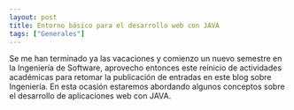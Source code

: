 ```yaml
---
layout: post
title: Entorno básico para el desarrollo web con JAVA
tags: ["Generales"]
---
```


Se me han terminado ya las vacaciones y comienzo un nuevo semestre en la Ingeniería de Software, aprovecho entonces este reinicio de actividades académicas para retomar la publicación de entradas en este blog sobre Ingeniería. En esta ocasión estaremos abordando algunos conceptos sobre el desarrollo de aplicaciones web con JAVA.
